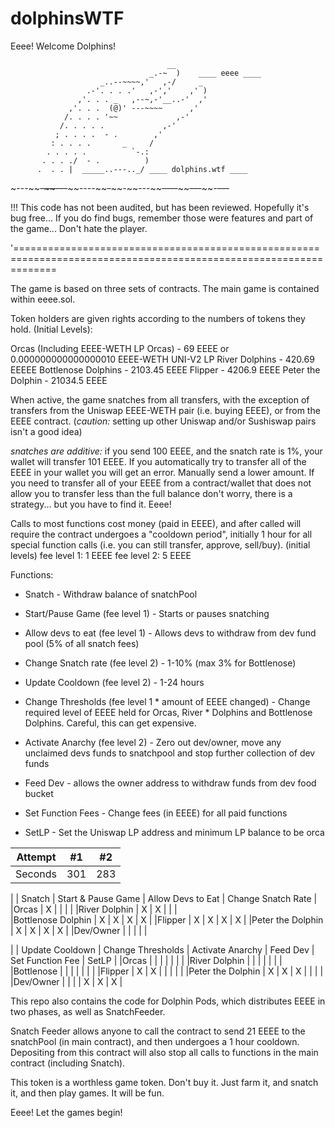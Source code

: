 # dolphinsWTF
Eeee! Welcome Dolphins! 


                                       __                         
                                   _.-~  )    ____ eeee ____      
                        _..--~~~~,'   ,-/     _                   
                     .-'. . . .'   ,-','    ,' )                  
                   ,'. . . _   ,--~,-'__..-'  ,'                  
                 ,'. . .  (@)' ---~~~~      ,'                    
                /. . . . '~~             ,-'                      
               /. . . . .             ,-'                         
              ; . . . .  - .        ,'                            
             : . . . .       _     /                              
            . . . . .          `-.:                               
           . . . ./  - .          )                               
          .  . . |  _____..---.._/ ____ dolphins.wtf ____         
~---~~~~-~~---~~~~----~~~~-~~~~-~~---~~~~----~~~~~~---~~~~-~~---~~
                                                                  
!!! This code has not been audited, but has been reviewed. Hopefully it's bug free... 
If you do find bugs, remember those were features and part of the game... Don't hate the player.

'===================================================================================================================

The game is based on three sets of contracts. The main game is contained within eeee.sol. 

Token holders are given rights according to the numbers of tokens they hold. 
(Initial Levels):

Orcas (Including EEEE-WETH LP Orcas) - 69 EEEE or 0.000000000000000010 EEEE-WETH UNI-V2 LP
River Dolphins - 420.69 EEEEE
Bottlenose Dolphins - 2103.45 EEEE
Flipper - 4206.9 EEEE
Peter the Dolphin - 21034.5 EEEE

When active, the game snatches from all transfers, with the exception of transfers from the Uniswap EEEE-WETH pair (i.e. buying EEEE), or from the EEEE contract.
(*caution:* setting up other Uniswap and/or Sushiswap pairs isn't a good idea)

*snatches are additive:* if you send 100 EEEE, and the snatch rate is 1%, your wallet will transfer 101 EEEE. If you automatically try to transfer all of the EEEE in your wallet you will get an error. Manually send a lower amount. If you need to transfer all of your EEEE from a contract/wallet that does not allow you to transfer less than the full balance don't worry, there is a strategy... but you have to find it. Eeee!

Calls to most functions cost money (paid in EEEE), and after called will require the contract undergoes a "cooldown period", initially 1 hour for all special function calls (i.e. you can still transfer, approve, sell/buy).
(initial levels)
fee level 1: 1 EEEE
fee level 2: 5 EEEE

Functions:
* Snatch - Withdraw balance of snatchPool
* Start/Pause Game (fee level 1) - Starts or pauses snatching
* Allow devs to eat (fee level 1) - Allows devs to withdraw from dev fund pool (5% of all snatch fees)
* Change Snatch rate (fee level 2) - 1-10% (max 3% for Bottlenose)
* Update Cooldown (fee level 2) - 1-24 hours
* Change Thresholds (fee level 1 * amount of EEEE changed) - Change required level of EEEE held for Orcas, River * Dolphins and Bottlenose Dolphins. Careful, this can get expensive.
* Activate Anarchy (fee level 2) - Zero out dev/owner, move any unclaimed devs funds to snatchpool and stop further collection of dev funds

* Feed Dev - allows the owner address to withdraw funds from dev food bucket
* Set Function Fees - Change fees (in EEEE) for all paid functions
* SetLP - Set the Uniswap LP address and minimum LP balance to be orca


| Attempt | #1 | #2 |
| :---: | :---: | :---: |
| Seconds | 301 | 283 |

|                    | Snatch   | Start & Pause Game    | Allow Devs to Eat | Change Snatch Rate    |
|Orcas               |    X     |                       |                   |                       |
|River Dolphin       |    X     |    X                  |                   |                       |     
|Bottlenose Dolphin  |    X     |    X                  |   X               |   X                   |
|Flipper             |    X     |    X                  |   X               |   X                   |
|Peter the Dolphin   |    X     |    X                  |   X               |   X                   |
|Dev/Owner           |          |                       |                   |                       |


|                  | Update Cooldown | Change Thresholds | Activate Anarchy | Feed Dev | Set Function Fee | SetLP | 
|Orcas             |                 |                   |                  |          |                  |       |
|River Dolphin     |                 |                   |                  |          |                  |       |
|Bottlenose        |                 |                   |                  |          |                  |       |
|Flipper           |     X           |    X              |                  |          |                  |       |
|Peter the Dolphin |     X           |    X              |    X             |          |                  |       |
|Dev/Owner         |                 |                   |                  |  X       |    X             |  X    |

This repo also contains the code for Dolphin Pods, which distributes EEEE in two phases, as well as SnatchFeeder.

Snatch Feeder allows anyone to call the contract to send 21 EEEE to the snatchPool (in main contract), and then undergoes a 1 hour cooldown. Depositing from this contract will also stop all calls to functions in the main contract (including Snatch).



This token is a worthless game token. Don't buy it. Just farm it, and snatch it, and then play games. It will be fun. 

Eeee! Let the games begin!